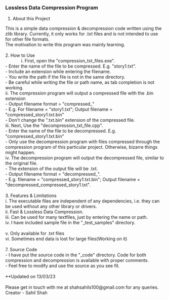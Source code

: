 <h3> Lossless Data Compression Program </h3>

<style>
    p1{
        margin-top: 0px;
        margin-bottom: 0px;
        margin-left: 50px;
        margin-right: 0px;
    }
</style>

1. About this Project <br>
</p1>
    This is a simple data compression & decompression code written using the zlib library. Currently, it only works for .txt files and is not intended to use for other file formats. <br>
    The motivation to write this program was mainly learning. <br>
<br>
</p1>
2. How to Use <br>
<p1>
    i. First, open the "compression_txt_files.exe". <br>
        - Enter the name of the file to be compressed. E.g. "story1.txt". <br>
        - Include an extension while entering the filename. <br>
        - You write the path if the file is not in the same directory. <br>
        - Be careful while writing the file or path name, as tab completion is not working. <br>
    ii. The compression program will output a compressed file with the .bin extension <br>
        - Output filename format = "compressed_<input_filename>" <br>
        - E.g. For filename = "story1.txt"; Output filename = "compressed_story1.txt.bin" <br> 
        - Don't change the ".txt.bin" extension of the compressed file. <br> 
    iii. Next, Use the "decompression_txt_file.cpp". <br>
        - Enter the name of the file to be decompressed. E.g. "compressed_story1.txt.bin" <br>
        - Only use the decompression program with files compressed through the compression program of this particular project. Otherwise, bizarre things might happen. <br>
    iv. The decompression program will output the decompressed file, similar to the original file. <br>
        - The extension of the output file will be .txt. <br>
        - Output filename format = "decompressed_<inputfilename>". <br> 
        - E.g. filename = "compressed_story1.txt.bin"; Output filename = "decompressed_compressed_story1.txt". <br>
<br>
</p1>
3. Features & Limitations <br>
    i. The executable files are independent of any dependencies, i.e. they can be used without any other library or drivers. <br>
    ii. Fast & Lossless Data Compression. <br>
    iii. Can be used for many textfiles, just by entering the name or path. <br>
    iv. I have included sample file in the "_test_samples" directory. <br>
<br>
    v. Only available for .txt files <br>
    vi. Sometimes end data is lost for large files(Working on it) <br>
<br>
7. Source Code <br>
    - I have put the source code in the "_code" directory. Code for both compression and decompression is available with proper comments. <br>
    - Feel free to modify and use the source as you see fit. <br>
<br>
**Updated on 13/03/23 <br>
<br>
Please get in touch with me at shahsahils100@gmail.com for any queries. <br>
Creator - Sahil Shah <br>


